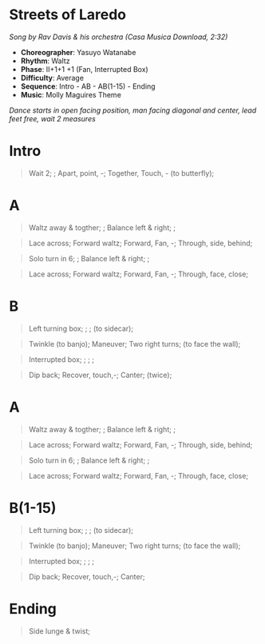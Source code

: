 # Streets of Laredo
*Song by Rav Davis & his orchestra (Casa Musica Download, 2:32)*

* **Choreographer**: Yasuyo Watanabe
* **Rhythm**: Waltz
* **Phase**: II+1+1 +1 (Fan, Interrupted Box)
* **Difficulty**: Average
* **Sequence**: Intro - AB - AB(1-15) - Ending
* **Music**: Molly Maguires Theme

*Dance starts in open facing position, man facing diagonal and center, lead feet free, wait 2 measures*

# Intro

> Wait 2; ; Apart, point, -; Together, Touch, - (to butterfly);

# A

> Waltz away & togther; ; Balance left & right; ;

> Lace across; Forward waltz; Forward, Fan, -; Through, side, behind;

> Solo turn in 6; ; Balance left & right; ;

> Lace across; Forward waltz; Forward, Fan, -; Through, face, close;

# B

> Left turning box; ; ; (to sidecar);

> Twinkle (to banjo); Maneuver; Two right turns; (to face the wall);

> Interrupted box; ; ; ;

> Dip back; Recover, touch,-; Canter; (twice);

# A

> Waltz away & togther; ; Balance left & right; ;

> Lace across; Forward waltz; Forward, Fan, -; Through, side, behind;

> Solo turn in 6; ; Balance left & right; ;

> Lace across; Forward waltz; Forward, Fan, -; Through, face, close;

# B(1-15)

> Left turning box; ; ; (to sidecar);

> Twinkle (to banjo); Maneuver; Two right turns; (to face the wall);

> Interrupted box; ; ; ;

> Dip back; Recover, touch,-; Canter;

# Ending

> Side lunge & twist;
